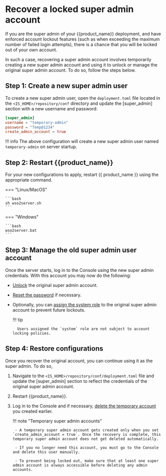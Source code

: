 # Recover a locked super admin account

If you are the super admin of your {{product_name}} deployment, and have enforced account lockout features (such as when exceeding the maximum number of failed login attempts), there is a chance that you will be locked out of your own account.

In such a case, recovering a super admin account involves temporarily creating a new super admin account and using it to unlock or manage the original super admin account. To do so, follow the steps below.

## Step 1: Create a new super admin user

To create a new super admin user, open the `deployment.toml` file located in the `<IS_HOME>/repository/conf` directory and update the [super_admin] section with a new username and password:

```toml
[super_admin]
username = "temporary-admin"
password = "Temp@1234"
create_admin_account = true
```

!!! info
    The above configuration will create a new super admin user named `temporary-admin` on server startup.

## Step 2: Restart {{product_name}}

For your new configurations to apply, restart {{ product_name }} using the appropriate command. 

=== "Linux/MacOS"
    
    ```bash
    sh wso2server.sh
    ```

=== "Windows"

    ```bash
    wso2server.bat
    ```



## Step 3: Manage the old super admin user account

Once the server starts, log in to the Console using the new super admin credentials. With this account you may now do the following:

- [Unlock]({{base_path}}/guides/users/manage-users/#lock-a-user-account) the original super admin account.
- [Reset the password]({{base_path}}/guides/users/manage-users/#reset-the-users-password) if necessary.
- Optionally, you can [assign the system role]({{base_path}}/guides/users/manage-roles/#assign-users-to-a-role) to the original super admin account to prevent future lockouts.

    !!! tip
        
        Users assigned the `system` role are not subject to account locking policies.



## Step 4: Restore configurations

Once you recover the original account, you can continue using it as the super admin. To do so,

1. Navigate to the `<IS_HOME>/repository/conf/deployment.toml` file and update the [super_admin] section to reflect the credentials of the original super admin account.
2. Restart {{product_name}}.
3. Log in to the Console and if necessary, [delete the temporary account]({{base_path}}/guides/users/manage-users/#delete-a-user) you created earlier.

    !!! note "Temporary super admin accounts"

        - A temporary super admin account gets created only when you set `create_admin_account = true`. Once the recovery is complete, this temporary super admin account does not get deleted automatically.

        - If you no longer need this account, you must go to the Console and delete this user manually.

        - To prevent being locked out, make sure that at least one super admin account is always accessible before deleting any admin accounts.
